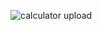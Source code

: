 ![calculator upload](https://github.com/user-attachments/assets/6c9e7161-eba1-41e4-909b-1e94368fbb80)
